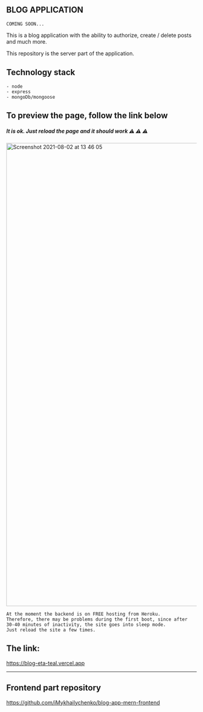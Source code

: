 ## BLOG APPLICATION

``` COMING SOON... ```


This is a blog application with the ability to authorize, create / delete posts and much more. 

This repository is the server part of the application.

## Technology stack

``` 
- node
- express
- mongoDb/mongoose
```


## To preview the page, follow the link below

##### It is ok. Just reload the page and it should work  ⚠ ⚠ ⚠

<img width="1223" alt="Screenshot 2021-08-02 at 13 46 05" src="https://user-images.githubusercontent.com/50461642/127850008-90128077-8e3f-4a64-8d26-2674534f5883.png">

```
At the moment the backend is on FREE hosting from Heroku.
Therefore, there may be problems during the first boot, since after 30-40 minutes of inactivity, the site goes into sleep mode.
Just reload the site a few times.
```

## The link: 
https://blog-eta-teal.vercel.app


---------------------------
## Frontend part repository

https://github.com/iMykhailychenko/blog-app-mern-frontend
